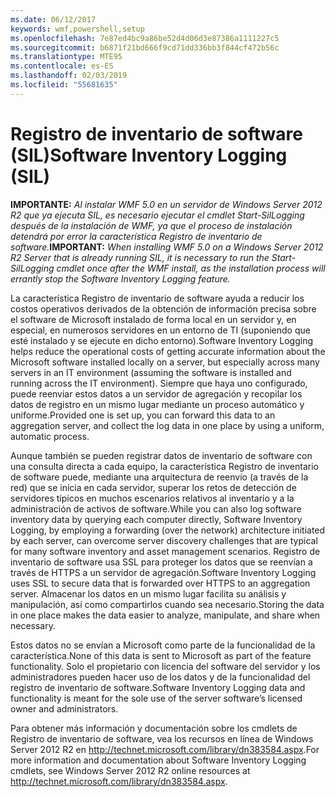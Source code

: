 ```yaml
---
ms.date: 06/12/2017
keywords: wmf,powershell,setup
ms.openlocfilehash: 7e87ed4bc9a86be52d4d06d3e87386a1111227c5
ms.sourcegitcommit: b6871f21bd666f9cd71dd336bb3f844cf472b56c
ms.translationtype: MTE95
ms.contentlocale: es-ES
ms.lasthandoff: 02/03/2019
ms.locfileid: "55681635"
---
```

# <a name="software-inventory-logging-sil"></a><span data-ttu-id="225eb-102">Registro de inventario de software (SIL)</span><span class="sxs-lookup"><span data-stu-id="225eb-102">Software Inventory Logging (SIL)</span></span>

<span data-ttu-id="225eb-103">**IMPORTANTE:** *Al instalar WMF 5.0 en un servidor de Windows Server 2012 R2 que ya ejecuta SIL, es necesario ejecutar el cmdlet Start-SilLogging después de la instalación de WMF, ya que el proceso de instalación detendrá por error la característica Registro de inventario de software.*</span><span class="sxs-lookup"><span data-stu-id="225eb-103">**IMPORTANT:** *When installing WMF 5.0 on a Windows Server 2012 R2 Server that is already running SIL, it is necessary to run the Start-SilLogging cmdlet once after the WMF install, as the installation process will errantly stop the Software Inventory Logging feature.*</span></span>

<span data-ttu-id="225eb-104">La característica Registro de inventario de software ayuda a reducir los costos operativos derivados de la obtención de información precisa sobre el software de Microsoft instalado de forma local en un servidor y, en especial, en numerosos servidores en un entorno de TI (suponiendo que esté instalado y se ejecute en dicho entorno).</span><span class="sxs-lookup"><span data-stu-id="225eb-104">Software Inventory Logging helps reduce the operational costs of getting accurate information about the Microsoft software installed locally on a server, but especially across many servers in an IT environment (assuming the software is installed and running across the IT environment).</span></span> <span data-ttu-id="225eb-105">Siempre que haya uno configurado, puede reenviar estos datos a un servidor de agregación y recopilar los datos de registro en un mismo lugar mediante un proceso automático y uniforme.</span><span class="sxs-lookup"><span data-stu-id="225eb-105">Provided one is set up, you can forward this data to an aggregation server, and collect the log data in one place by using a uniform, automatic process.</span></span>

<span data-ttu-id="225eb-106">Aunque también se pueden registrar datos de inventario de software con una consulta directa a cada equipo, la característica Registro de inventario de software puede, mediante una arquitectura de reenvío (a través de la red) que se inicia en cada servidor, superar los retos de detección de servidores típicos en muchos escenarios relativos al inventario y a la administración de activos de software.</span><span class="sxs-lookup"><span data-stu-id="225eb-106">While you can also log software inventory data by querying each computer directly, Software Inventory Logging, by employing a forwarding (over the network) architecture initiated by each server, can overcome server discovery challenges that are typical for many software inventory and asset management scenarios.</span></span> <span data-ttu-id="225eb-107">Registro de inventario de software usa SSL para proteger los datos que se reenvían a través de HTTPS a un servidor de agregación.</span><span class="sxs-lookup"><span data-stu-id="225eb-107">Software Inventory Logging uses SSL to secure data that is forwarded over HTTPS to an aggregation server.</span></span> <span data-ttu-id="225eb-108">Almacenar los datos en un mismo lugar facilita su análisis y manipulación, así como compartirlos cuando sea necesario.</span><span class="sxs-lookup"><span data-stu-id="225eb-108">Storing the data in one place makes the data easier to analyze, manipulate, and share when necessary.</span></span>

<span data-ttu-id="225eb-109">Estos datos no se envían a Microsoft como parte de la funcionalidad de la característica.</span><span class="sxs-lookup"><span data-stu-id="225eb-109">None of this data is sent to Microsoft as part of the feature functionality.</span></span> <span data-ttu-id="225eb-110">Solo el propietario con licencia del software del servidor y los administradores pueden hacer uso de los datos y de la funcionalidad del registro de inventario de software.</span><span class="sxs-lookup"><span data-stu-id="225eb-110">Software Inventory Logging data and functionality is meant for the sole use of the server software’s licensed owner and administrators.</span></span>

<span data-ttu-id="225eb-111">Para obtener más información y documentación sobre los cmdlets de Registro de inventario de software, vea los recursos en línea de Windows Server 2012 R2 en <http://technet.microsoft.com/library/dn383584.aspx>.</span><span class="sxs-lookup"><span data-stu-id="225eb-111">For more information and documentation about Software Inventory Logging cmdlets, see Windows Server 2012 R2 online resources at <http://technet.microsoft.com/library/dn383584.aspx>.</span></span>
